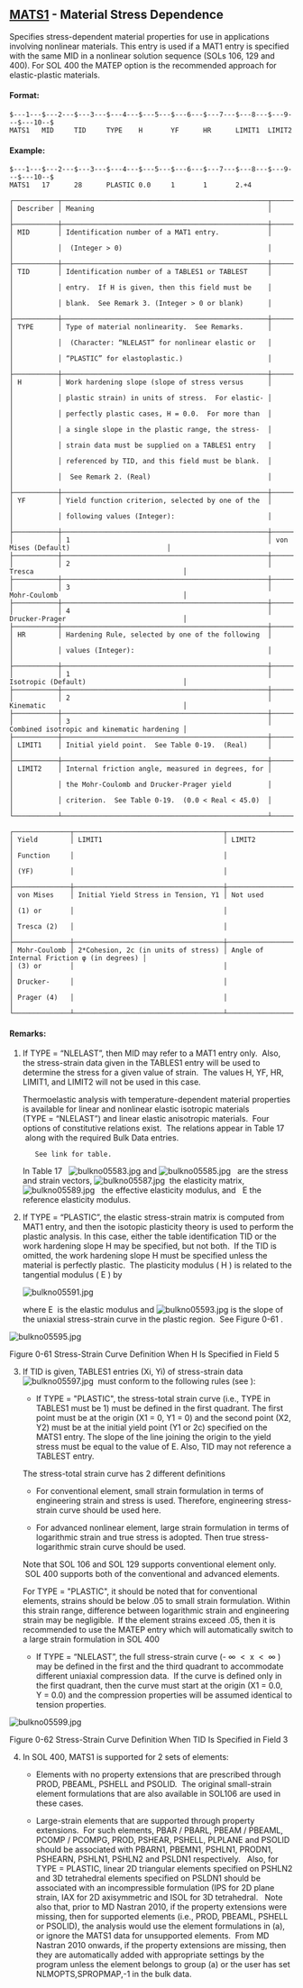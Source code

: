 ## [MATS1](https://help.hexagonmi.com/bundle/MSC_Nastran_2022.4/page/Nastran_Combined_Book/qrg/bulkno/TOC.MATS1.xhtml) - Material Stress Dependence

Specifies stress-dependent material properties for use in applications involving nonlinear materials. This entry is used if a MAT1 entry is specified with the same MID in a nonlinear solution sequence (SOLs 106, 129 and 400). For SOL 400 the MATEP option is the recommended approach for elastic-plastic materials.

#### Format:

```nastran
$---1---$---2---$---3---$---4---$---5---$---6---$---7---$---8---$---9---$---10--$
MATS1   MID     TID     TYPE    H       YF      HR      LIMIT1  LIMIT2          
```

#### Example:

```nastran
$---1---$---2---$---3---$---4---$---5---$---6---$---7---$---8---$---9---$---10--$
MATS1   17      28      PLASTIC 0.0     1       1       2.+4                    
```

```text
┌───────────┬───────────────────────────────────────────────────┬────────────────────────────────────────────┐
│ Describer │ Meaning                                           │                                            │
├───────────┼───────────────────────────────────────────────────┼────────────────────────────────────────────┤
│ MID       │ Identification number of a MAT1 entry.            │                                            │
│           │  (Integer > 0)                                    │                                            │
├───────────┼───────────────────────────────────────────────────┼────────────────────────────────────────────┤
│ TID       │ Identification number of a TABLES1 or TABLEST     │                                            │
│           │ entry.  If H is given, then this field must be    │                                            │
│           │ blank.  See Remark 3. (Integer > 0 or blank)      │                                            │
├───────────┼───────────────────────────────────────────────────┼────────────────────────────────────────────┤
│ TYPE      │ Type of material nonlinearity.  See Remarks.      │                                            │
│           │  (Character: “NLELAST” for nonlinear elastic or   │                                            │
│           │ “PLASTIC” for elastoplastic.)                     │                                            │
├───────────┼───────────────────────────────────────────────────┼────────────────────────────────────────────┤
│ H         │ Work hardening slope (slope of stress versus      │                                            │
│           │ plastic strain) in units of stress.  For elastic- │                                            │
│           │ perfectly plastic cases, H = 0.0.  For more than  │                                            │
│           │ a single slope in the plastic range, the stress-  │                                            │
│           │ strain data must be supplied on a TABLES1 entry   │                                            │
│           │ referenced by TID, and this field must be blank.  │                                            │
│           │  See Remark 2. (Real)                             │                                            │
├───────────┼───────────────────────────────────────────────────┼────────────────────────────────────────────┤
│ YF        │ Yield function criterion, selected by one of the  │                                            │
│           │ following values (Integer):                       │                                            │
├───────────┼───────────────────────────────────────────────────┼────────────────────────────────────────────┤
│           │ 1                                                 │ von Mises (Default)                        │
├───────────┼───────────────────────────────────────────────────┼────────────────────────────────────────────┤
│           │ 2                                                 │ Tresca                                     │
├───────────┼───────────────────────────────────────────────────┼────────────────────────────────────────────┤
│           │ 3                                                 │ Mohr-Coulomb                               │
├───────────┼───────────────────────────────────────────────────┼────────────────────────────────────────────┤
│           │ 4                                                 │ Drucker-Prager                             │
├───────────┼───────────────────────────────────────────────────┼────────────────────────────────────────────┤
│ HR        │ Hardening Rule, selected by one of the following  │                                            │
│           │ values (Integer):                                 │                                            │
├───────────┼───────────────────────────────────────────────────┼────────────────────────────────────────────┤
│           │ 1                                                 │ Isotropic (Default)                        │
├───────────┼───────────────────────────────────────────────────┼────────────────────────────────────────────┤
│           │ 2                                                 │ Kinematic                                  │
├───────────┼───────────────────────────────────────────────────┼────────────────────────────────────────────┤
│           │ 3                                                 │ Combined isotropic and kinematic hardening │
├───────────┼───────────────────────────────────────────────────┼────────────────────────────────────────────┤
│ LIMIT1    │ Initial yield point.  See Table 0-19.  (Real)     │                                            │
├───────────┼───────────────────────────────────────────────────┼────────────────────────────────────────────┤
│ LIMIT2    │ Internal friction angle, measured in degrees, for │                                            │
│           │ the Mohr-Coulomb and Drucker-Prager yield         │                                            │
│           │ criterion.  See Table 0-19.  (0.0 < Real < 45.0)  │                                            │
└───────────┴───────────────────────────────────────────────────┴────────────────────────────────────────────┘
```

```text
┌──────────────┬─────────────────────────────────────┬───────────────────────────────────────────┐
│ Yield        │ LIMIT1                              │ LIMIT2                                    │
│ Function     │                                     │                                           │
│ (YF)         │                                     │                                           │
├──────────────┼─────────────────────────────────────┼───────────────────────────────────────────┤
│ von Mises    │ Initial Yield Stress in Tension, Y1 │ Not used                                  │
│ (1) or       │                                     │                                           │
│ Tresca (2)   │                                     │                                           │
├──────────────┼─────────────────────────────────────┼───────────────────────────────────────────┤
│ Mohr-Coulomb │ 2*Cohesion, 2c (in units of stress) │ Angle of Internal Friction φ (in degrees) │
│ (3) or       │                                     │                                           │
│ Drucker-     │                                     │                                           │
│ Prager (4)   │                                     │                                           │
└──────────────┴─────────────────────────────────────┴───────────────────────────────────────────┘
```

#### Remarks:

1. If TYPE = “NLELAST”, then MID may refer to a MAT1 entry only.  Also, the stress-strain data given in the TABLES1 entry will be used to determine the stress for a given value of strain.  The values H, YF, HR, LIMIT1, and LIMIT2 will not be used in this case.

     Thermoelastic analysis with temperature-dependent material properties is available for linear and nonlinear elastic isotropic materials (TYPE = “NLELAST”) and linear elastic anisotropic materials.  Four options of constitutive relations exist.  The relations appear in   Table 17   along with the required Bulk Data entries.

          See link for table.

     In   Table 17    ![bulkno05583.jpg](https://help-be.hexagonmi.com/bundle/MSC_Nastran_2022.4/page/Nastran_Combined_Book/qrg/bulkno/../../../assets/bulkno05583.jpg?_LANG=enus)  and ![bulkno05585.jpg](https://help-be.hexagonmi.com/bundle/MSC_Nastran_2022.4/page/Nastran_Combined_Book/qrg/bulkno/../../../assets/bulkno05585.jpg?_LANG=enus)   are the stress and strain vectors,  ![bulkno05587.jpg](https://help-be.hexagonmi.com/bundle/MSC_Nastran_2022.4/page/Nastran_Combined_Book/qrg/bulkno/../../../assets/bulkno05587.jpg?_LANG=enus)  the elasticity matrix,  ![bulkno05589.jpg](https://help-be.hexagonmi.com/bundle/MSC_Nastran_2022.4/page/Nastran_Combined_Book/qrg/bulkno/../../../assets/bulkno05589.jpg?_LANG=enus)   the effective elasticity modulus, and   E  the reference elasticity modulus.

2. If TYPE = “PLASTIC”, the elastic stress-strain matrix is computed from MAT1 entry, and then the isotopic plasticity theory is used to perform the plastic analysis. In this case, either the table identification TID or the work hardening slope H may be specified, but not both.  If the TID is omitted, the work hardening slope H must be specified unless the material is perfectly plastic.  The plasticity modulus ( H ) is related to the tangential modulus ( E ) by

     ![bulkno05591.jpg](https://help-be.hexagonmi.com/bundle/MSC_Nastran_2022.4/page/Nastran_Combined_Book/qrg/bulkno/../../../assets/bulkno05591.jpg?_LANG=enus)  

     where  E  is the elastic modulus and  ![bulkno05593.jpg](https://help-be.hexagonmi.com/bundle/MSC_Nastran_2022.4/page/Nastran_Combined_Book/qrg/bulkno/../../../assets/bulkno05593.jpg?_LANG=enus)  is the slope of the uniaxial stress-strain curve in the plastic region.  See   Figure 0-61  .

![bulkno05595.jpg](https://help-be.hexagonmi.com/bundle/MSC_Nastran_2022.4/page/Nastran_Combined_Book/qrg/bulkno/../../../assets/bulkno05595.jpg?_LANG=enus)

Figure 0-61 Stress-Strain Curve Definition When H Is Specified in Field 5

3. If TID is given, TABLES1 entries (Xi, Yi) of stress-strain data  ![bulkno05597.jpg](https://help-be.hexagonmi.com/bundle/MSC_Nastran_2022.4/page/Nastran_Combined_Book/qrg/bulkno/../../../assets/bulkno05597.jpg?_LANG=enus)  must conform to the following rules (see  ):

     - If TYPE = "PLASTIC", the stress-total strain curve (i.e., TYPE in TABLES1 must be 1) must be defined in the first quadrant. The first point must be at the origin (X1 = 0, Y1 = 0) and the second point (X2, Y2) must be at the initial yield point (Y1 or 2c) specified on the MATS1 entry. The slope of the line joining the origin to the yield stress must be equal to the value of E. Also, TID may not reference a TABLEST entry.

     The stress-total strain curve has 2 different definitions

     - For conventional element, small strain formulation in terms of engineering strain and stress is used. Therefore, engineering stress-strain curve should be used here.

     - For advanced nonlinear element, large strain formulation in terms of logarithmic strain and true stress is adopted. Then true stress-logarithmic strain curve should be used.

     Note that SOL 106 and SOL 129 supports conventional element only.  SOL 400 supports both of the conventional and advanced elements.

     For TYPE = "PLASTIC", it should be noted that for conventional elements, strains should be below .05 to small strain formulation. Within this strain range, difference between logarithmic strain and engineering strain may be negligible.  If the element strains exceed .05, then it is recommended to use the MATEP entry which will automatically switch to a large strain formulation in SOL 400

     - If TYPE = “NLELAST”, the full stress-strain curve (- ∞  <  x  <  ∞ ) may be defined in the first and the third quadrant to accommodate different uniaxial compression data.  If the curve is defined only in the first quadrant, then the curve must start at the origin (X1 = 0.0, Y = 0.0) and the compression properties will be assumed identical to tension properties.

![bulkno05599.jpg](https://help-be.hexagonmi.com/bundle/MSC_Nastran_2022.4/page/Nastran_Combined_Book/qrg/bulkno/../../../assets/bulkno05599.jpg?_LANG=enus)

Figure 0-62 Stress-Strain Curve Definition When TID Is Specified in Field 3

4. In SOL 400, MATS1 is supported for 2 sets of elements:

     - Elements with no property extensions that are prescribed through PROD, PBEAML, PSHELL and PSOLID.  The original small-strain element formulations that are also available in SOL106 are used in these cases.

     - Large-strain elements that are supported through property extensions.  For such elements, PBAR / PBARL, PBEAM / PBEAML, PCOMP / PCOMPG, PROD, PSHEAR, PSHELL, PLPLANE and PSOLID should be associated with PBARN1, PBEMN1, PSHLN1, PRODN1, PSHEARN, PSHLN1, PSHLN2 and PSLDN1 respectively.   Also, for TYPE = PLASTIC, linear 2D triangular elements specified on PSHLN2 and 3D tetrahedral elements specified on PSLDN1 should be associated with an incompressible formulation (IPS for 2D plane strain, IAX for 2D axisymmetric and ISOL for 3D tetrahedral.   Note also that, prior to MD Nastran 2010, if the property extensions were missing, then for supported elements (i.e., PROD, PBEAML, PSHELL or PSOLID), the analysis would use the element formulations in (a), or ignore the MATS1 data for unsupported elements.  From MD Nastran 2010 onwards, if the property extensions are missing, then they are automatically added with appropriate settings by the program unless the element belongs to group (a) or the user has set NLMOPTS,SPROPMAP,-1 in the bulk data.

